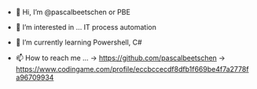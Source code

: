 - 👋 Hi, I’m @pascalbeetschen or PBE

- 👀 I’m interested in ...
IT process automation

- 🌱 I’m currently learning
Powershell, C#

- 📫 How to reach me ...
-> https://github.com/pascalbeetschen
-> https://www.codingame.com/profile/eccbccecdf8dfb1f669be4f7a2778fa96709934



<!---
- 💞️ I’m looking to collaborate on ...
--->

<!---
pascalbeetschen/pascalbeetschen is a ✨ special ✨ repository because its `README.md` (this file) appears on your GitHub profile.
You can click the Preview link to take a look at your changes.
--->

